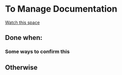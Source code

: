 # To Manage Documentation

[Watch this space](https://github.com/ericdscott/ClojureCookbook/issues/13)

## Done when:
### Some ways to confirm this
## Otherwise
